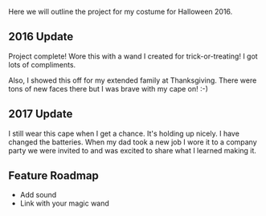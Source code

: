 Here we will outline the project for my costume for Halloween 2016.

## 2016 Update
Project complete! Wore this with a wand I created for trick-or-treating! I got lots of compliments.

Also, I showed this off for my extended family at Thanksgiving. There were tons of new faces there but I was brave with my cape on! :-)

## 2017 Update
I still wear this cape when I get a chance. It's holding up nicely. I have changed the batteries.
When my dad took a new job I wore it to a company party we were invited to and was excited to share what I learned making it.

## Feature Roadmap
- Add sound
- Link with your magic wand
